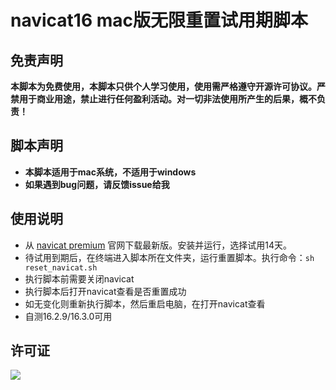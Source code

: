 # navicat16 mac版无限重置试用期脚本

## 免责声明

**本脚本为免费使用，本脚本只供个人学习使用，使用需严格遵守开源许可协议。严禁用于商业用途，禁止进行任何盈利活动。对一切非法使用所产生的后果，概不负责！**

## 脚本声明

- **本脚本适用于mac系统，不适用于windows**
- **如果遇到bug问题，请反馈issue给我**

## 使用说明

- 从 [navicat premium](https://www.navicat.com.cn/download/navicat-premium) 官网下载最新版。安装并运行，选择试用14天。
- 待试用到期后，在终端进入脚本所在文件夹，运行重置脚本。执行命令：`sh reset_navicat.sh`
- 执行脚本前需要关闭navicat
- 执行脚本后打开navicat查看是否重置成功
- 如无变化则重新执行脚本，然后重启电脑，在打开navicat查看
- 自测16.2.9/16.3.0可用


## 许可证

![](image/LGPL.svg)
